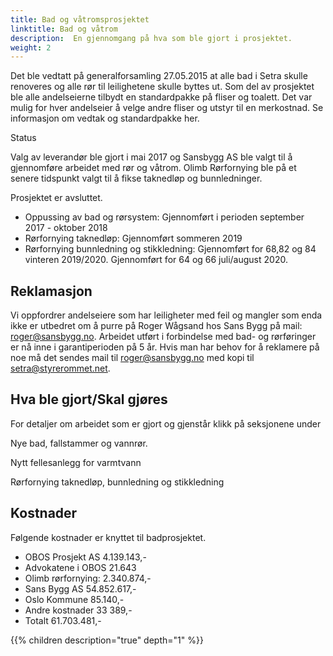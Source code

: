 ```yaml
---
title: Bad og våtromsprosjektet
linktitle: Bad og våtrom
description:  En gjennomgang på hva som ble gjort i prosjektet.
weight: 2
---
```


Det ble vedtatt på generalforsamling 27.05.2015 at alle bad i Setra skulle renoveres og alle rør til leilighetene skulle byttes ut.  Som del av prosjektet ble alle andelseierne tilbydt en standardpakke på fliser og toalett. Det var mulig for hver andelseier å velge andre fliser og utstyr til en merkostnad. Se informasjon om vedtak og standardpakke her. 

Status

Valg av leverandør ble gjort i mai 2017 og Sansbygg AS ble valgt til å gjennomføre arbeidet med rør og våtrom. Olimb Rørfornying ble på et senere tidspunkt valgt til å fikse taknedløp og bunnledninger.

Prosjektet er avsluttet.

- Oppussing av bad og rørsystem: Gjennomført i perioden september 2017 - oktober 2018
- Rørfornying taknedløp: Gjennomført sommeren 2019
- Rørfornying bunnledning og stikkledning: Gjennomført for 68,82 og 84 vinteren 2019/2020.  Gjennomført for 64 og 66 juli/august 2020.

## Reklamasjon

Vi oppfordrer andelseiere som har leiligheter med feil og mangler som enda ikke er utbedret om å purre på Roger Wågsand hos Sans Bygg på mail: roger@sansbygg.no. Arbeidet utført i forbindelse med bad- og rørføringer er nå inne i garantiperioden på 5 år. Hvis man har behov for å reklamere på noe må det sendes mail til roger@sansbygg.no med kopi til setra@styrerommet.net.  

## Hva ble gjort/Skal gjøres

For detaljer om arbeidet som er gjort og gjenstår klikk på seksjonene under

Nye bad, fallstammer og vannrør.

Nytt fellesanlegg for varmtvann

Rørfornying taknedløp, bunnledning og stikkledning

## Kostnader

Følgende kostnader er knyttet til badprosjektet. 

- OBOS Prosjekt AS 4.139.143,-
- Advokatene i OBOS 21.643
- Olimb rørfornying: 2.340.874,-
- Sans Bygg AS 54.852.617,-
- Oslo Kommune 85.140,-
- Andre kostnader 33 389,-
- Totalt 61.703.481,-

{{% children description="true" depth="1" %}}

